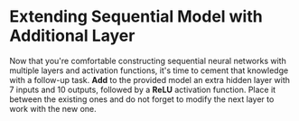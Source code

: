 # Extending Sequential Model with Additional Layer

Now that you're comfortable constructing sequential neural networks with multiple layers and activation functions, it's time to cement that knowledge with a follow-up task. **Add** to the provided model an extra hidden layer with 7 inputs and 10 outputs, followed by a **ReLU** activation function. Place it between the existing ones and do not forget to modify the next layer to work with the new one.